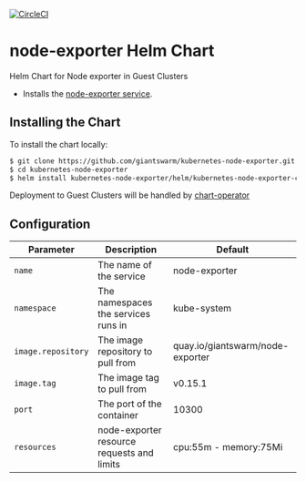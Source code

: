 [![CircleCI](https://circleci.com/gh/giantswarm/kubernetes-node-exporter.svg?style=svg&circle-token=0a5aafcebabaed6f39a57293a96427f907674276)](https://circleci.com/gh/giantswarm/kubernetes-node-exporter)

# node-exporter Helm Chart
Helm Chart for Node exporter in Guest Clusters

* Installs the [node-exporter service](https://github.com/prometheus/node_exporter).

## Installing the Chart

To install the chart locally:

```bash
$ git clone https://github.com/giantswarm/kubernetes-node-exporter.git
$ cd kubernetes-node-exporter
$ helm install kubernetes-node-exporter/helm/kubernetes-node-exporter-chart
```

Deployment to Guest Clusters will be handled by [chart-operator](https://github.com/giantswarm/chart-operator)

## Configuration

| Parameter          | Description                                | Default                          |
|--------------------|--------------------------------------------|----------------------------------|
| `name`             | The name of the service                    | node-exporter                    |
| `namespace`        | The namespaces the services runs in        | kube-system                      |
| `image.repository` | The image repository to pull from          | quay.io/giantswarm/node-exporter |
| `image.tag`        | The image tag to pull from                 | v0.15.1                          |
| `port`             | The port of the container                  | 10300                            |
| `resources`        | node-exporter resource requests and limits | cpu:55m  - memory:75Mi           |
